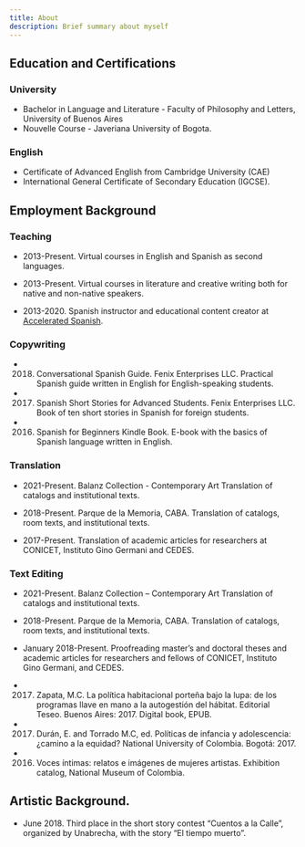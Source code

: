 ```yaml
---
title: About
description: Brief summary about myself
---
```

 
## Education and Certifications
 
### University

- Bachelor in Language and Literature - Faculty of Philosophy and Letters, University of Buenos Aires
- Nouvelle Course - Javeriana University of Bogota.

### English

- Certificate of Advanced English from Cambridge University (CAE)
- International General Certificate of Secondary Education (IGCSE).
 
## Employment Background
 
### Teaching      
 
- 2013-Present. Virtual courses in English and Spanish as second languages.
           
- 2013-Present. Virtual courses in literature and creative writing both for native and non-native speakers.
 
- 2013-2020. Spanish instructor and educational content creator at [Accelerated Spanish](http://spanish.masterofmemory.com/).
           
 
### Copywriting
 
- 2018. Conversational Spanish Guide. Fenix Enterprises LLC.
    Practical Spanish guide written in English for English-speaking students.
 
- 2017. Spanish Short Stories for Advanced Students. Fenix Enterprises LLC.
    Book of ten short stories in Spanish for foreign students.
 
- 2016. Spanish for Beginners Kindle Book.
    E-book with the basics of Spanish language written in English.
 
### Translation
 
- 2021-Present. Balanz Collection - Contemporary Art
    Translation of catalogs and institutional texts.
 
- 2018-Present. Parque de la Memoria, CABA.
    Translation of catalogs, room texts, and institutional texts.
 
- 2017-Present. Translation of academic articles for researchers at CONICET, Instituto Gino Germani and CEDES.
 
### Text Editing
 
- 2021-Present. Balanz Collection – Contemporary Art
    Translation of catalogs and institutional texts.
 
- 2018-Present. Parque de la Memoria, CABA.
    Translation of catalogs, room texts, and institutional texts.
 
- January 2018-Present. Proofreading master’s and doctoral theses and academic
    articles for researchers and fellows of CONICET, Instituto Gino Germani, and CEDES.
 
- 2017. Zapata, M.C. La política habitacional porteña bajo la lupa: de los programas llave en mano a la autogestión del hábitat. Editorial Teseo. Buenos Aires: 2017. Digital book, EPUB.
 
- 2017. Durán, E. and Torrado M.C, ed. Políticas de infancia y adolescencia: ¿camino a la equidad? National University of Colombia. Bogotá: 2017.
 
- 2016. Voces íntimas: relatos e imágenes de mujeres artistas. Exhibition catalog, National Museum of Colombia.
 
 
## Artistic Background.
 
- June 2018. Third place in the short story contest “Cuentos a la Calle”, organized by Unabrecha, with the story “El tiempo muerto”.
 
 
 
 

